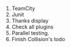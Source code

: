 1. TeamCity
2. Junit
3. Thanks display
4. Check all plugins
5. Parallel testing.
6. Finish Collision's todo
